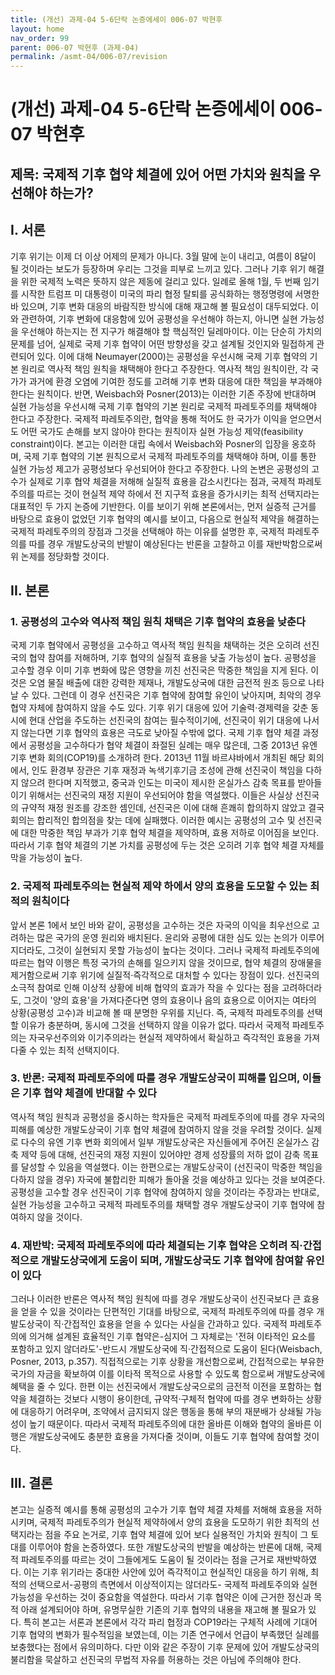 ```yaml
---
title: (개선) 과제-04 5-6단락 논증에세이 006-07 박현후
layout: home
nav_order: 99
parent: 006-07 박현후 (과제-04)
permalink: /asmt-04/006-07/revision
---
```


# (개선) 과제-04 5-6단락 논증에세이 006-07 박현후 

## 제목: 국제적 기후 협약 체결에 있어 어떤 가치와 원칙을 우선해야 하는가? 

## I. 서론

기후 위기는 이제 더 이상 어제의 문제가 아니다. 3월 말에 눈이 내리고, 여름이 8달이 될 것이라는 보도가 등장하며 우리는 그것을 피부로 느끼고 있다. 그러나 기후 위기 해결을 위한 국제적 노력은 뜻하지 않은 제동에 걸리고 있다. 일례로 올해 1월, 두 번째 임기를 시작한 트럼프 미 대통령이 미국의 파리 협정 탈퇴를 공식화하는 행정명령에 서명한 바 있으며, 기후 변화 대응의 바람직한 방식에 대해 재고해 볼 필요성이 대두되었다. 이와 관련하여, 기후 변화에 대응함에 있어 공평성을 우선해야 하는지, 아니면 실현 가능성을 우선해야 하는지는 전 지구가 해결해야 할 핵심적인 딜레마이다. 이는 단순히 가치의 문제를 넘어, 실제로 국제 기후 협약이 어떤 방향성을 갖고 설계될 것인지와 밀접하게 관련되어 있다. 이에 대해 Neumayer(2000)는 공평성을 우선시해 국제 기후 협약의 기본 원리로 역사적 책임 원칙을 채택해야 한다고 주장한다. 역사적 책임 원칙이란, 각 국가가 과거에 환경 오염에 기여한 정도를 고려해 기후 변화 대응에 대한 책임을 부과해야 한다는 원칙이다. 반면, Weisbach와 Posner(2013)는 이러한 기존 주장에 반대하며 실현 가능성을 우선시해 국제 기후 협약의 기본 원리로 국제적 파레토주의를 채택해야 한다고 주장한다. 국제적 파레토주의란, 협약을 통해 적어도 한 국가가 이익을 얻으면서도 어떤 국가도 손해를 보지 않아야 한다는 원칙이자 실현 가능성 제약(feasibility constraint)이다. 본고는 이러한 대립 속에서 Weisbach와 Posner의 입장을 옹호하며, 국제 기후 협약의 기본 원칙으로서 국제적 파레토주의를 채택해야 하며, 이를 통한 실현 가능성 제고가 공평성보다 우선되어야 한다고 주장한다. 나의 논변은 공평성의 고수가 실제로 기후 협약 체결을 저해해 실질적 효용을 감소시킨다는 점과, 국제적 파레토주의를 따르는 것이 현실적 제약 하에서 전 지구적 효용을 증가시키는 최적 선택지라는 대표적인 두 가지 논증에 기반한다. 이를 보이기 위해 본론에서는, 먼저 실증적 근거를 바탕으로 효용이 없었던 기후 협약의 예시를 보이고, 다음으로 현실적 제약을 해결하는 국제적 파레토주의의 장점과 그것을 선택해야 하는 이유를 설명한 후, 국제적 파레토주의를 따를 경우 개발도상국의 반발이 예상된다는 반론을 고찰하고 이를 재반박함으로써 위 논제를 정당화할 것이다. 

## II. 본론

### 1. 공평성의 고수와 역사적 책임 원칙 채택은 기후 협약의 효용을 낮춘다

국제 기후 협약에서 공평성을 고수하고 역사적 책임 원칙을 채택하는 것은 오히려 선진국의 협약 참여를 저해하며, 기후 협약의 실질적 효용을 낮출 가능성이 높다. 공평성을 고수할 경우 이미 기후 변화에 많은 영향을 끼친 선진국은 막중한 책임을 지게 된다. 이것은 오염 물질 배출에 대한 강력한 제재나, 개발도상국에 대한 금전적 원조 등으로 나타날 수 있다. 그런데 이 경우 선진국은 기후 협약에 참여할 유인이 낮아지며, 최악의 경우 협약 자체에 참여하지 않을 수도 있다. 기후 위기 대응에 있어 기술력·경제력을 갖춘 동시에 현대 산업을 주도하는 선진국의 참여는 필수적이기에, 선진국이 위기 대응에 나서지 않는다면 기후 협약의 효용은 극도로 낮아질 수밖에 없다. 국제 기후 협약 체결 과정에서 공평성을 고수하다가 협약 체결이 좌절된 실례는 매우 많은데, 그중 2013년 유엔 기후 변화 회의(COP19)를 소개하려 한다. 2013년 11월 바르샤바에서 개최된 해당 회의에서, 인도 환경부 장관은 기후 재정과 녹색기후기금 조성에 관해 선진국이 책임을 다하지 않으려 한다며 지적했고, 중국과 인도는 미국이 제시한 온실가스 감축 목표를 받아들이기 위해서는 선진국의 재정 지원이 우선되어야 함을 역설했다. 이들은 사실상 선진국의 규약적 재정 원조를 강조한 셈인데, 선진국은 이에 대해 흔쾌히 합의하지 않았고 결국 회의는 합리적인 합의점을 찾는 데에 실패했다. 이러한 예시는 공평성의 고수 및 선진국에 대한 막중한 책임 부과가 기후 협약 체결을 제약하며, 효용 저하로 이어짐을 보인다. 따라서 기후 협약 체결의 기본 가치를 공평성에 두는 것은 오히려 기후 협약 체결 자체를 막을 가능성이 높다. 

### 2. 국제적 파레토주의는 현실적 제약 하에서 양의 효용을 도모할 수 있는 최적의 원칙이다 

앞서 본론 1에서 보인 바와 같이, 공평성을 고수하는 것은 자국의 이익을 최우선으로 고려하는 많은 국가의 운영 원리와 배치된다. 윤리와 공평에 대한 심도 있는 논의가 이루어지더라도, 그것이 실현되지 못할 가능성이 높다는 것이다. 그러나 국제적 파레토주의에 따르는 협약 이행은 특정 국가의 손해를 일으키지 않을 것이므로, 협약 체결의 장애물을 제거함으로써 기후 위기에 실질적·즉각적으로 대처할 수 있다는 장점이 있다. 선진국의 소극적 참여로 인해 이상적 상황에 비해 협약의 효과가 작을 수 있다는 점을 고려하더라도, 그것이 '양의 효용'을 가져다준다면 영의 효용이나 음의 효용으로 이어지는 여타의 상황(공평성 고수)과 비교해 볼 때 분명한 우위를 지닌다. 즉, 국제적 파레토주의를 선택할 이유가 충분하며, 동시에 그것을 선택하지 않을 이유가 없다. 따라서 국제적 파레토주의는 자국우선주의와 이기주의라는 현실적 제약하에서 확실하고 즉각적인 효용을 가져다줄 수 있는 최적 선택지이다. 

### 3. 반론: 국제적 파레토주의에 따를 경우 개발도상국이 피해를 입으며, 이들은 기후 협약 체결에 반대할 수 있다

역사적 책임 원칙과 공평성을 중시하는 학자들은 국제적 파레토주의에 따를 경우 자국의 피해를 예상한 개발도상국이 기후 협약 체결에 참여하지 않을 것을 우려할 것이다. 실제로 다수의 유엔 기후 변화 회의에서 일부 개발도상국은 자신들에게 주어진 온실가스 감축 제약 등에 대해, 선진국의 재정 지원이 있어야만 경제 성장률의 저하 없이 감축 목표를 달성할 수 있음을 역설했다. 이는 한편으로는 개발도상국이 (선진국이 막중한 책임을 다하지 않을 경우) 자국에 불합리한 피해가 돌아올 것을 예상하고 있다는 것을 보여준다. 공평성을 고수할 경우 선진국이 기후 협약에 참여하지 않을 것이라는 주장과는 반대로, 실현 가능성을 고수하고 국제적 파레토주의를 채택할 경우 개발도상국이 기후 협약에 참여하지 않을 것이다. 

### 4. 재반박: 국제적 파레토주의에 따라 체결되는 기후 협약은 오히려 직·간접적으로 개발도상국에게 도움이 되며, 개발도상국도 기후 협약에 참여할 유인이 있다

그러나 이러한 반론은 역사적 책임 원칙에 따를 경우 개발도상국이 선진국보다 큰 효용을 얻을 수 있을 것이라는 단편적인 기대를 바탕으로, 국제적 파레토주의에 따를 경우 개발도상국이 직·간접적인 효용을 얻을 수 있다는 사실을 간과하고 있다. 국제적 파레토주의에 의거해 설계된 효율적인 기후 협약은-심지어 그 자체로는 '전혀 이타적인 요소를 포함하고 있지 않더라도'-반드시 개발도상국에 직·간접적으로 도움이 된다(Weisbach, Posner, 2013, p.357). 직접적으로는 기후 상황을 개선함으로써, 간접적으로는 부유한 국가의 자금을 확보하여 이를 이타적 목적으로 사용할 수 있도록 함으로써 개발도상국에 혜택을 줄 수 있다. 한편 이는 선진국에서 개발도상국으로의 금전적 이전을 포함하는 협약을 체결하는 것보다 시행이 용이한데, 규약적·구체적 협약에 따를 경우 변화하는 상황에 대응하기 어려우며, 조약에서 금지되지 않은 행동을 통해 부의 재분배가 상쇄될 가능성이 높기 때문이다. 따라서 국제적 파레토주의에 대한 올바른 이해와 협약의 올바른 이행은 개발도상국에도 충분한 효용을 가져다줄 것이며, 이들도 기후 협약에 참여할 것이다. 

## III. 결론

본고는 실증적 예시를 통해 공평성의 고수가 기후 협약 체결 자체를 저해해 효용을 저하시키며, 국제적 파레토주의가 현실적 제약하에서 양의 효용을 도모하기 위한 최적의 선택지라는 점을 주요 논거로, 기후 협약 체결에 있어 보다 실용적인 가치와 원칙이 그 토대를 이루어야 함을 논증하였다. 또한 개발도상국의 반발을 예상하는 반론에 대해, 국제적 파레토주의를 따르는 것이 그들에게도 도움이 될 것이라는 점을 근거로 재반박하였다. 이는 기후 위기라는 중대한 사안에 있어 즉각적이고 현실적인 대응을 하기 위해, 최적의 선택으로서-공평의 측면에서 이상적이지는 않더라도- 국제적 파레토주의와 실현 가능성을 우선하는 것이 중요함을 역설한다. 따라서 기후 협약은 이에 근거한 정신과 목적 아래 설계되어야 하며, 유명무실한 기존의 기후 협약의 내용을 재고해 볼 필요가 있다. 특히 본고는 서론과 본론에서 각각 파리 협정과 COP19라는 구체적 사례에 기대어 기후 협약의 변화가 필수적임을 보였는데, 이는 기존 연구에서 언급이 부족했던 실례를 보충했다는 점에서 유의미하다. 다만 이와 같은 주장이 기후 문제에 있어 개발도상국의 불리함을 묵살하고 선진국의 무법적 자유를 허용하는 것은 아님에 주의해야 한다. 